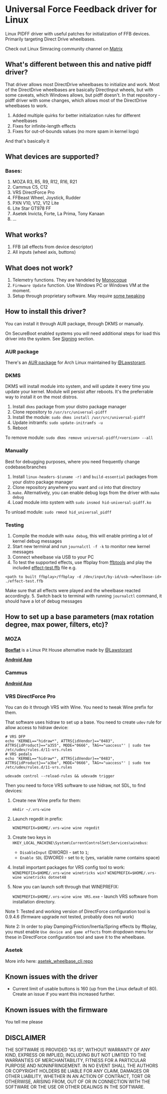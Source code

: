# Universal Force Feedback driver for Linux

Linux PIDFF driver with useful patches for initialization of FFB devices. Primarily targeting Direct Drive wheelbases.

Check out Linux Simracing community channel on [Matrix](https://matrix.to/#/#simracing:matrix.org)

## What's different between this and native pidff driver?
That driver allows most DirectDrive wheelbases to initialize and work.
Most of the DirectDrive wheelbases are basically DirectInput wheels, but with some caveats, which Windows allows, but pidff doesn't.
In that repository - pidff driver with some changes, which allows most of the DirectDrive wheelbases to work.

1. Added multiple quirks for better initialization rules for different wheelbases
2. Fixes for infinite-length effects
3. Fixes for out-of-bounds values (no more spam in kernel logs)

And that's basically it

## What devices are supported?
### Bases:
1. MOZA R3, R5, R9, R12, R16, R21
2. Cammus C5, C12
3. VRS DirectForce Pro
4. FFBeast Wheel, Joystick, Rudder
5. PXN V10, V12, V12 Lite
6. Lite Star GT978 FF
7. Asetek Invicta, Forte, La Prima, Tony Kanaan
8. ...

## What works?
1. FFB (all effects from device descriptor)
2. All inputs (wheel axis, buttons)


## What does not work?
1. Telemetry functions. They are handeled by [Monocoque](https://github.com/Spacefreak18/monocoque)
2. `Firmware Update` function. Use Windows PC or Windows VM at the moment.
3. Setup through proprietary software. May require [some tweaking](#how-to-set-up-a-base-parameters)

## How to install this driver?
You can install it through AUR package, through DKMS or manually.

On SecureBoot enabled systems you will need additional steps for load this driver into the system. See [Signing](docs/SIGNING.md#signing) section.

### AUR package
There's an [AUR package](https://aur.archlinux.org/packages/universal-pidff-dkms-git) for Arch Linux maintained by [@Lawstorant](https://github.com/Lawstorant).

### DKMS
DKMS will install module into system, and will update it every time you update your kernel. Module will persist after reboots. It's the preferrable way to install it on the most distros.

1. Install `dkms` package from your distro package manager
2. Clone repository to `/usr/src/universal-pidff`
3. Install the module:
`sudo dkms install /usr/src/universal-pidff`
4. Update initramfs:
`sudo update-initramfs -u`
5. Reboot

To remove module:
`sudo dkms remove universal-pidff/<version> --all`

### Manually
Best for debugging purposes, where you need frequently change codebase/branches
1. Install `linux-headers-$(uname -r)` and `build-essential` packages from your distro package manager
2. Clone repository anywhere you want and `cd` into that directory
3. `make`. Alternatively, you can enable debug logs from the driver with `make debug`
4. Load module into system with `sudo insmod hid-universal-pidff.ko`

To unload module:
`sudo rmmod hid_universal_pidff`

### Testing
1. Compile the module with `make debug`, this will enable printing a lot of kernel debug messages
2. Start new terminal and run `journalctl -f -k` to monitor new kernel messages
3. Connect wheelbase via USB to your PC
4. To test the supported effects, use ffbplay from [ffbtools](https://github.com/berarma/ffbtools) and play the included [effect-test.ffb](./effect-test.ffb) file e.g.
```
<path to built ffbplay>/ffbplay -d /dev/input/by-id/usb-<wheelbase-id> ./effect-test.ffb
```
Make sure that all effects were played and the wheelbase reacted accordingly.
5. Switch back to terminal with running `journalctl` command, it should have a lot of debug messages


## How to set up a base parameters  (max rotation degree, max power, filters, etc)?
### MOZA
**[Boxflat](https://github.com/Lawstorant/boxflat)** is a Linux Pit House alternative made by [@Lawstorant](https://github.com/Lawstorant)

**[Android App](https://play.google.com/store/apps/details?id=com.gudsen.mozapithouse)**

### Cammus
**[Android App](https://play.google.com/store/apps/details?id=com.cammus.simulator)**

### VRS DirectForce Pro
You can do it through VRS with Wine. You need to tweak Wine prefix for them.

That software uses hidraw to set up a base. You need to create `udev` rule for allow access to hidraw device:
```
# VRS DFP
echo 'KERNEL=="hidraw*", ATTRS{idVendor}=="0483", ATTRS{idProduct}=="a355", MODE="0666", TAG+="uaccess"' | sudo tee /etc/udev/rules.d/11-vrs.rules
# VRS pedals
echo 'KERNEL=="hidraw*", ATTRS{idVendor}=="0483", ATTRS{idProduct}=="a3be", MODE="0666", TAG+="uaccess"' | sudo tee /etc/udev/rules.d/11-vrs.rules

udevadm control --reload-rules && udevadm trigger
```

Then you need to force VRS software to use hidraw, not SDL, to find devices:
1. Create new Wine prefix for them:

      `mkdir ~/.vrs-wine`
1. Launch regedit in prefix:

      `WINEPREFIX=$HOME/.vrs-wine wine regedit`
1. Create two keys in
  `HKEY_LOCAL_MACHINE\System\CurrentControlSet\Services\winebus`:

    * `DisableInput` (DWORD) - set to `1`;
    * `Enable SDL` (DWORD) - set to `0`; (yes, variable name contains space)
1. Install important packages for VRS config tool to work:
      `WINEPREFIX=$HOME/.vrs-wine winetricks win7`
      `WINEPREFIX=$HOME/.vrs-wine winetricks dotnet48`

1. Now you can launch soft through that WINEPREFIX:

    `WINEPREFIX=$HOME/.vrs-wine wine VRS.exe` - launch VRS software from installation directory.

Note 1: Tested and working version of DirectForce configuration tool is 0.9.4.6 (firmware upgrade not tested, probably does not work)

Note 2: In order to play Damping/Friction/Inertia/Spring effects by ffbplay, you must enable `Use device and game effects` from dropdown menu for these in DirectForce configuration tool and save it to the wheelbase.

### Asetek
More info here: [asetek_wheelbase_cli repo](https://github.com/moonrail/asetek_wheelbase_cli)

## Known issues with the driver
- Current limit of usable buttons is 160 (up from the Linux default of 80). Create an issue if you want this increased further.

## Known issues with the firmware
You tell me please

## DISCLAIMER
THE SOFTWARE IS PROVIDED "AS IS", WITHOUT WARRANTY OF ANY KIND, EXPRESS OR IMPLIED, INCLUDING BUT NOT LIMITED TO THE WARRANTIES OF MERCHANTABILITY, FITNESS FOR A PARTICULAR PURPOSE AND NONINFRINGEMENT. IN NO EVENT SHALL THE AUTHORS OR COPYRIGHT HOLDERS BE LIABLE FOR ANY CLAIM, DAMAGES OR OTHER LIABILITY, WHETHER IN AN ACTION OF CONTRACT, TORT OR OTHERWISE, ARISING FROM, OUT OF OR IN CONNECTION WITH THE SOFTWARE OR THE USE OR OTHER DEALINGS IN THE SOFTWARE.
